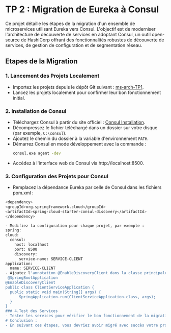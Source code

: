 # TP 2 : Migration de Eureka à Consul

Ce projet détaille les étapes de la migration d'un ensemble de microservices utilisant Eureka vers Consul. L'objectif est de moderniser l'architecture de découverte de services en adoptant Consul, un outil open-source de HashiCorp offrant des fonctionnalités robustes de découverte de services, de gestion de configuration et de segmentation réseau.

## Etapes de la Migration

### 1. Lancement des Projets Localement
- Importez les projets depuis le dépôt Git suivant : [ms-arch-TP1](https://github.com/yabouqora/ms-arch-TP1.git).
- Lancez les projets localement pour confirmer leur bon fonctionnement initial.

### 2. Installation de Consul
- Téléchargez Consul à partir du site officiel : [Consul Installation](https://developer.hashicorp.com/consul/install).
- Décompressez le fichier téléchargé dans un dossier sur votre disque (par exemple, `C:\consul`).
- Ajoutez le chemin du dossier à la variable d'environnement `PATH`.
- Démarrez Consul en mode développement avec la commande :
  ```bash
  consul.exe agent -dev

 - Accédez à l'interface web de Consul via http://localhost:8500.
### 3. Configuration des Projets pour Consul
 - Remplacez la dépendance Eureka par celle de Consul dans les fichiers pom.xml :
  ```bash
  <dependency>
  <groupId>org.springframework.cloud</groupId>
  <artifactId>spring-cloud-starter-consul-discovery</artifactId>
  </dependency>

 - Modifiez la configuration pour chaque projet, par exemple :
  spring:
  cloud:
    consul:
      host: localhost
      port: 8500
      discovery:
        service-name: SERVICE-CLIENT
  application:
    name: SERVICE-CLIENT
- Ajoutez l'annotation @EnableDiscoveryClient dans la classe principale de chaque service :
   @SpringBootApplication
@EnableDiscoveryClient
public class ClientServiceApplication {
    public static void main(String[] args) {
        SpringApplication.run(ClientServiceApplication.class, args);
    }
}
### 4.Test des Services
- Testez les services pour vérifier le bon fonctionnement de la migration vers Consul.
# Conclusion :
- En suivant ces étapes, vous devriez avoir migré avec succès votre projet de Eureka à Consul, bénéficiant ainsi d'une infrastructure de découverte de services plus flexible et moderne.
